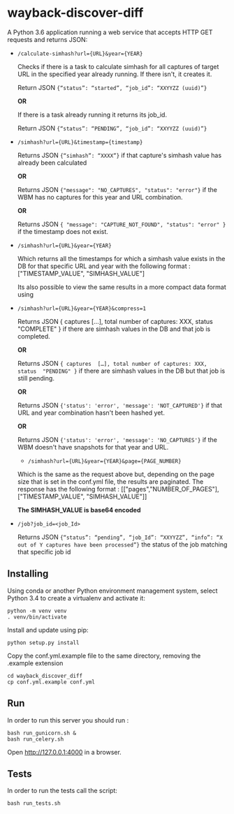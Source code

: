 # wayback-discover-diff

A Python 3.6 application running a web service that accepts HTTP GET requests and returns JSON:

- `/calculate-simhash?url={URL}&year={YEAR}`

  Checks if there is a task to calculate simhash for all captures of target URL in the specified year already running.
  If there isn't, it creates it.
  
  Return JSON `{“status”: “started”, “job_id”: “XXYYZZ (uuid)”}`
 
  **OR**
  
  If there is a task already running it returns its job_id.
  
  Return JSON `{“status”: “PENDING”, “job_id”: “XXYYZZ (uuid)”}`
 
- `/simhash?url={URL}&timestamp={timestamp}`
  
  Returns JSON `{“simhash”: “XXXX”}` if that capture's simhash value has already been calculated
  
  **OR**
  
  Returns JSON `{"message": "NO_CAPTURES", "status": "error"}` if the WBM has no captures for this year and URL combination.
  
  **OR**
  
  Returns JSON `{ "message": "CAPTURE_NOT_FOUND", "status": "error" }` if the timestamp does not exist.
  
- `/simhash?url={URL}&year={YEAR}`
  
  Which returns all the timestamps for which a simhash value exists in the DB for that specific URL and year with the following       format : ["TIMESTAMP_VALUE", "SIMHASH_VALUE"]

  Its also possible to view the same results in a more compact data format using

- `/simhash?url={URL}&year={YEAR}&compress=1`

  Returns JSON { captures	[…], total number of captures: XXX, status	"COMPLETE" } if there are simhash values in the DB and that job is completed.

  **OR**

  Returns JSON `{ captures	[…], total number of captures: XXX, status	"PENDING" }` if there are simhash values in the DB but that job is still pending.

  **OR**

  Returns JSON `{'status': 'error', 'message': 'NOT_CAPTURED'}` if that URL and year combination hasn't been hashed yet.

  **OR**

  Returns JSON `{'status': 'error', 'message': 'NO_CAPTURES'}` if the WBM doesn't have snapshots for that year and URL.

  - `/simhash?url={URL}&year={YEAR}&page={PAGE_NUMBER}`
  
  Which is the same as the request above but, depending on the page size that is set in the conf.yml file, the results are paginated. The response has the following format : [["pages","NUMBER_OF_PAGES"],["TIMESTAMP_VALUE", "SIMHASH_VALUE"]]
  
  **The SIMHASH_VALUE is base64 encoded**
  
- `/job?job_id=<job_Id>`
  
  Returns JSON `{“status”: “pending”, “job_Id”: “XXYYZZ”, “info”: “X out of Y captures have been processed”}` the status of the job matching that specific job id
  
## Installing

Using conda or another Python environment management system, select Python 3.4 to create a virtualenv and activate it:
```Shell
python -m venv venv
. venv/bin/activate
```

Install and update using pip:
```Shell
python setup.py install
```
Copy the conf.yml.example file to the same directory, removing the .example extension

```
cd wayback_discover_diff
cp conf.yml.example conf.yml
```
## Run
In order to run this server you should run :
```
bash run_gunicorn.sh &
bash run_celery.sh
```

Open http://127.0.0.1:4000 in a browser.

## Tests
In order to run the tests call the script:
```
bash run_tests.sh
```
